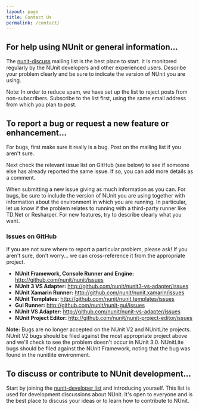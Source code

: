 ```yaml
---
layout: page
title: Contact Us
permalink: /contact/
---
```


## For help using NUnit or general information...

The [nunit-discuss](http://groups.google.com/group/nunit-discuss) mailing list is the best place to start. It is monitored regularly by the NUnit developers and other experienced users. Describe your problem clearly and be sure to indicate the version of NUnit you are using.

Note: In order to reduce spam, we have set up the list to reject posts from non-subscribers. Subscribe to the list first, using the same email address from which you plan to post.

## To report a bug or request a new feature or enhancement...

For bugs, first make sure it really is a bug. Post on the mailing list if you aren't sure.

Next check the relevant issue list on GitHub (see below) to see if someone else has already reported the same issue. If so, you can add more details as a comment.

When submitting a new issue giving as much information as you can. For bugs, be sure to include the version of NUnit you are using together with information about the environment in which you are running. In particular, let us know if the problem relates to running with a third-party runner like TD.Net or Resharper. For new features, try to describe clearly what you want.

### Issues on GitHub

If you are not sure where to report a particular problem, please ask! If you aren't sure, don't worry... we can cross-reference it from the appropriate project.

- **NUnit Framework, Console Runner and Engine:** http://github.com/nunit/nunit/issues
- **NUnit 3 VS Adapter:** http://github.com/nunit/nunit3-vs-adapter/issues
- **NUnit Xamarin Runner:** http://github.com/nunit/nunit.xamarin/issues
- **NUnit Templates:** http://github.com/nunit/nunit.templates/issues
- **Gui Runner:** http://github.com/nunit/nunit-gui/issues
- **NUnit VS Adapter:** http://github.com/nunit/nunit-vs-adapter/issues
- **NUnit Project Editor:** http://github.com/nunit/nunit-project-editor/issues

**Note:** Bugs are no longer accepted on the NUnit V2 and NUnitLite projects. NUnit V2 bugs should be filed against the most appropriate project above and we'll check to see the problem doesn't occur in NUnit 3.0. NUnitLite bugs should be filed against the NUnit Framework, noting that the bug was found in the nunitlite environment.

## To discuss or contribute to NUnit development...

Start by joining the [nunit-developer list](http://groups.google.com/group/nunit-developer) and introducing yourself. This list is used for development discussions about NUnit. It's open to everyone and is the best place to discuss your ideas or to learn how to contribute to NUnit.
